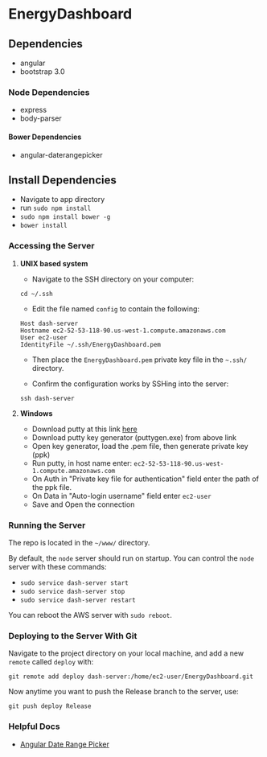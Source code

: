 # EnergyDashboard

## Dependencies

- angular
- bootstrap 3.0

### Node Dependencies

- express
- body-parser

#### Bower Dependencies
- angular-daterangepicker

## Install Dependencies
- Navigate to app directory
- run `sudo npm install`
- `sudo npm install bower -g`
- `bower install`


### Accessing the Server
1. **UNIX based system**

    * Navigate to the SSH directory on your computer:

    `cd ~/.ssh`

    * Edit the file named `config` to contain the following:
    ```
    Host dash-server
    Hostname ec2-52-53-118-90.us-west-1.compute.amazonaws.com
    User ec2-user
    IdentityFile ~/.ssh/EnergyDashboard.pem
    ```
    * Then place the `EnergyDashboard.pem` private key file in the `~.ssh/` directory.

    * Confirm the configuration works by SSHing into the server:

    `ssh dash-server`

2. **Windows**

    * Download putty at this link [here](http://www.chiark.greenend.org.uk/~sgtatham/putty/latest.html)
    * Download putty key generator (puttygen.exe) from above link
    * Open key generator, load the .pem file, then generate private key (ppk)
    * Run putty, in host name enter: `ec2-52-53-118-90.us-west-1.compute.amazonaws.com`
    * On Auth in "Private key file for authentication" field enter the path of the ppk file.
    * On Data in "Auto-login username" field enter `ec2-user`
    * Save and Open the connection

### Running the Server
The repo is located in the `~/www/` directory.

By default, the `node` server should run on startup. You can control the `node` server with these commands:

- `sudo service dash-server start`
- `sudo service dash-server stop`
- `sudo service dash-server restart`

You can reboot the AWS server with `sudo reboot`.

### Deploying to the Server With Git
Navigate to the project directory on your local machine, and add a new `remote` called `deploy` with:

`git remote add deploy dash-server:/home/ec2-user/EnergyDashboard.git`

Now anytime you want to push the Release branch to the server, use:

`git push deploy Release`

### Helpful Docs
- [Angular Date Range Picker](https://github.com/fragaria/angular-daterangepicker)
